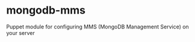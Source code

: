 mongodb-mms
===========

Puppet module for configuring MMS (MongoDB Management Service) on your server

